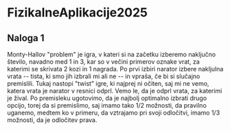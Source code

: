 # FizikalneAplikacije2025

## Naloga 1
<div align=justify;'>Monty-Hallov "problem" je igra, v kateri si na začetku izberemo naključno število, navadno med 1 in 3, kar so v večini primerov oznake vrat, za katerimi se skrivata 2 kozi in 1 nagrada. Po prvi izbiri narator izbere nakljulna vrata -- tista, ki smo jih izbrali mi ali ne -- in vpraša, če bi si slučajno premislili. Tukaj nastopi "twist" igre, ki najprej ni očiten, saj mi ne vemo, katera vrata je narator v resnici odprl. Vemo le, da je odprl vrata, za katerimi je žival. Po premisleku ugotovimo, da je najbolj optimalno izbrati drugo opcijo, torej da si premislimo, saj imamo tako 1/2 možnosti, da pravilno uganemo, medtem ko v primeru, da vztrajamo pri svoji odločitvi, imamo 1/3 možnosti, da je odločitev prava.
<div>
